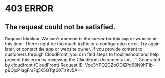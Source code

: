 # 403 ERROR

## The request could not be satisfied.

Request blocked. We can't connect to the server for this app or website at this time. There might be too much traffic or a configuration error. Try again later, or contact the app or website owner. If you provide content to customers through CloudFront, you can find steps to troubleshoot and help prevent this error by reviewing the CloudFront documentation. ```
Generated by cloudfront (CloudFront)
Request ID: Vqe3YPQ2CZoOOIZPd68N9hT1b-p6OjxP1agFm7q5X5GTqtGXTzKv5A==

```


